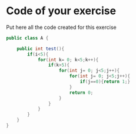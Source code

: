 # Code of your exercise

Put here all the code created for this exercise

```java
public class A {

    public int test(){
        if(i<5){
            for(int k= 0; k<5;k++){
                if(k>5){
                    for(int j= 0; j<5;j++){
                        for(int j= 0; j<5;j++){
                            if(j==0){return 1;}
                        }
                        return 0;          
                    }
                }
            }
        }
    }
}

```